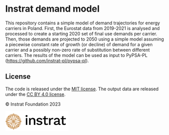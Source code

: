# Instrat demand model

This repository contains a simple model of demand trajectories for energy carriers in Poland. First, the Eurostat data from 2019-2021 is analysed and processed to create a starting 2020 set of final use demands per carrier. Then, those demands are projected to 2050 using a simple model assuming a piecewise constant rate of growth (or decline) of demand for a given carrier and a possibly non-zero rate of substitution between different carriers. The results of the model can be used as input to PyPSA-PL (https://github.com/instrat-pl/pypsa-pl).

## License

The code is released under the [MIT license](LICENSE). The output data are released under the [CC BY 4.0 license](https://creativecommons.org/licenses/by/4.0/).

&copy; Instrat Foundation 2023

<a href="https://instrat.pl/en/"><img src="docs/instrat.png" width="200"></a>